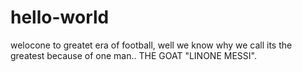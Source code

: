 # hello-world


welocone to greatet era of football, well we know why we call its the greatest because of one man.. THE GOAT "LINONE MESSI".
